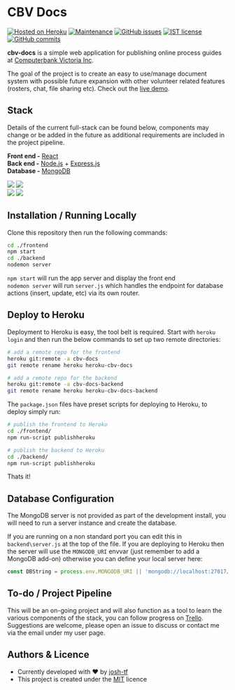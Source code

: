 # CBV Docs
[![Hosted on Heroku](https://img.shields.io/badge/Hosted%20by-Heroku-blueviolet.svg)](https://cbv-docs.herokuapp.com)
[![Maintenance](https://img.shields.io/badge/Maintained%3F-yes-green.svg)](https://github.com/josh-tf/cbv-docs/graphs/commit-activity)
[![GitHub issues](https://img.shields.io/github/issues/josh-tf/cbv-docs.svg)](https://GitHub.com/josh-tf/cbv-docs/issues/)
[![IST license](https://img.shields.io/badge/License-IST-blue.svg)](https://lbesson.mit-license.org/)
[![GitHub commits](https://img.shields.io/github/commit-activity/y/josh-tf/cbv-docs.svg)](https://github.com/josh-tf/cbv-docs/commit/)

**cbv-docs** is a simple web application for publishing online process guides at [Computerbank Victoria Inc](http://computerbank.org.au).

The goal of the project is to create an easy to use/manage document system with possible future expansion with other volunteer related features (rosters, chat, file sharing etc). Check out the [live demo](https://cbv-docs.herokuapp.com).

## Stack

Details of the current full-stack can be found below, components may change or be added in the future as additional requirements are included in the project pipeline.

**Front end -** [React](https://reactjs.org/) <br>
**Back end -** [Node.js](https://nodejs.org/) + [Express.js](https://expressjs.com/) <br>
**Database -** [MongoDB](https://www.mongodb.com/) <br>

![](https://i.imgur.com/CylWiH5.jpg) ![](https://i.imgur.com/EGWlnxq.jpg) <br>
![](https://i.imgur.com/QWG5K3P.jpg) ![](https://i.imgur.com/8k0NJQN.jpg)


## Installation / Running Locally

Clone this repository then run the following commands:
```bash
cd ./frontend
npm start
cd ./backend
nodemon server
```
`npm start` will run the app server and display the front end<br>
`nodemon server` will run `server.js` which handles the endpoint for database actions (insert, update, etc) via its own router.

## Deploy to Heroku
Deployment to Heroku is easy, the tool belt is required. Start with `heroku login` and then run the below commands to set up two remote directories:
```bash
# add a remote repo for the frontend
heroku git:remote -a cbv-docs
git remote rename heroku heroku-cbv-docs

# add a remote repo for the backend
heroku git:remote -a cbv-docs-backend
git remote rename heroku heroku-cbv-docs-backend
```

The `package.json` files have preset scripts for deploying to Heroku, to deploy simply run:

```bash
# publish the frontend to Heroku
cd ./frontend/
npm run-script publishheroku

# publish the backend to Heroku
cd ./backend/
npm run-script publishheroku
```
Thats it!

## Database Configuration
The MongoDB server is not provided as part of the development install, you will need to run a server instance and create the database.

If you are running on a non standard port you can edit this in `backend\server.js` at the top of the file. If you are deploying to Heroku then the server will use the `MONGODB_URI` envvar (just remember to add a MongoDB add-on) otherwise you can define your local server here:
```javascript
const DBString = process.env.MONGODB_URI || 'mongodb://localhost:27017/Docs';
```

## To-do / Project Pipeline

This will be an on-going project and will also function as a tool to learn the various components of the stack, you can follow progress on [Trello](https://trello.com/b/eW9I62NV/cbv-docs). Suggestions are welcome, please open an issue to discuss or contact me via the email under my user page.

## Authors & Licence

- Currently developed with ❤️ by [josh-tf](https://github.com/josh-tf)
- This project is created under the [MIT](https://choosealicense.com/licenses/mit/) licence
